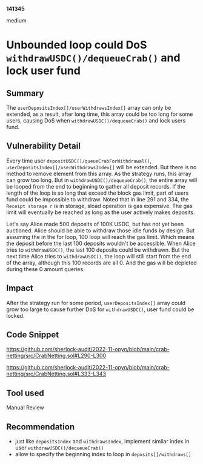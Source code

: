 __141345__

medium

# Unbounded loop could DoS `withdrawUSDC()/dequeueCrab()` and lock user fund

## Summary

The `userDepositsIndex[]/userWithdrawsIndex[]` array can only be extended, as a result, after long time, this array could be too long for some users, causing DoS when `withdrawUSDC()/dequeueCrab()` and lock users fund.


## Vulnerability Detail

Every time user `depositUSDC()/queueCrabForWithdrawal()`, `userDepositsIndex[]/userWithdrawsIndex[]` will be extended. But there is no method to remove element from this array. As the strategy runs, this array can grow too long. But in `withdrawUSDC()/dequeueCrab()`, the entire array will be looped from the end to beginning to gather all deposit records. If the length of the loop is so long that exceed the block gas limit, part of users fund could be impossible to withdraw. Noted that in line 291 and 334, the `Receipt storage r` is in storage, sload operation is gas expensive. The gas limit will eventually be reached as long as the user actively makes deposits.

Let's say Alice made 500 deposits of 100K USDC, but has not yet been auctioned. Alice should be able to withdraw those idle funds by design. But assuming the in the for loop, 100 loop will reach the gas limit. Which means the deposit before the last 100 deposits wouldn't be accessible. When Alice tries to `withdrawUSDC()`, the last 100 deposits could be withdrawn. But the next time Alice tries to `withdrawUSDC()`, the loop will still start from the end of the array, although this 100 records are all 0. And the gas will be depleted during these 0 amount queries. 




## Impact

After the strategy run for some period, `userDepositsIndex[]` array could grow too large to cause further DoS for `withdrawUSDC()`, user fund could be locked.


## Code Snippet

https://github.com/sherlock-audit/2022-11-opyn/blob/main/crab-netting/src/CrabNetting.sol#L290-L300

https://github.com/sherlock-audit/2022-11-opyn/blob/main/crab-netting/src/CrabNetting.sol#L333-L343


## Tool used

Manual Review

## Recommendation

- just like `depositsIndex` and `withdrawsIndex`, implement similar index in user `withdrawUSDC()/dequeueCrab()`
- allow to specify the beginning index to loop in `deposits[]/withdraws[]`